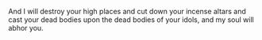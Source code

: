 And I will destroy your high places and cut down your incense altars and cast your dead bodies upon the dead bodies of your idols, and my soul will abhor you.

